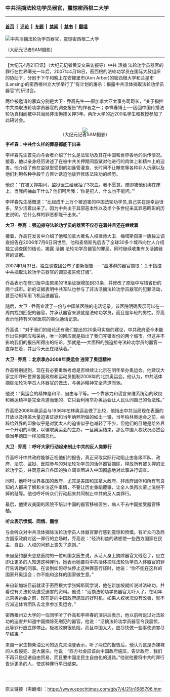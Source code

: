 ### 中共活摘法轮功学员器官，震惊密西根二大学

---

#### [首页](../../../..?n1685796) &nbsp;|&nbsp; [评论](../../../../../epoch-comment?n1685796) &nbsp;|&nbsp; [专题](../../../../../epoch-special?n1685796) &nbsp;|&nbsp; [禁闻](../../../../../epoch-news?n1685796) &nbsp;|&nbsp; [禁书](../../../../../books?n1685796) &nbsp;|&nbsp; [翻墙](https://github.com/gfw-breaker/nogfw/blob/master/README.md?n1685796)


<div><img alt="中共活摘法轮功学员器官，震惊密西根二大学" class="attachment-djy_600_400 size-djy_600_400 wp-post-image" src="https://i.epochtimes.com/assets/uploads/2007/04/704210046511491-600x400.jpg"/>
<div class="caption">
 <p>
  （大纪元记者SAM摄影）
 </p>
</div></div><hr/><div class="post_content" id="artbody" itemprop="articleBody">
 <!-- article content begin -->
 <p>
  【大纪元4月21日讯】（大纪元记者黄安文采访报导）中共
  <ok href="https://www.epochtimes.com/gb/tag/%E6%B4%BB%E6%91%98.html">
   活摘
  </ok>
  法轮功学员器官的罪行在世界曝光一年后，2007年4月18日，密西根的法轮功学员在国际大赦组织的协助下，分别于下午和晚上在安娜堡市(Ann Arbor)的密西根大学和兰星市(Lansing)的密西根州立大学举行了“有计划的屠杀：揭露中共活体摘取法轮功学员器官”的研讨会。
 </p>
 <p>
  两位被邀请的嘉宾分别是大卫 ‧ 乔高先生──原加拿大亚太事务司司长，“关于指控中共摘取法轮功学员器官的调查报告”的作者之一；李祥春博士──因回中国传播法轮功真相而被中共当局非法拘捕关押3年。两所大学的近200名学生和教授参加了此研讨会。
 </p>
 <p>
  <div style="line-height:90%;text-align:center">
   <ok href="/i6/704210047521491.jpg">
    <img src="/i6/704210047521491--ss.jpg"/>
   </ok>
   <br/>
   <span class="bn12">
    （大纪元记者SAM摄影）
   </span>
  </div>
  <p>
   <b>
    李祥春：中共什么样的罪恶都能干出来
   </b>
  </p>
  <p>
   李祥春先生首先向与会者介绍了什么是法轮功及其在中国和世界各地的洪传情况。接着，他以亲身经历讲述了在被中共关押期间监狱对他进行的肉体上和精神上的迫害。他介绍了他在监狱里受到的如鼻管灌食、长时间不让睡觉等各种非人折磨以及他们利用各种手段千方百计诱迫他放弃修炼法轮功的经历。
  </p>
  <p>
   他说：“在被关押期间，监狱医生给我抽了3次血。我不愿意，随即被他们绑在床上，当我问抽血干什么? 他们呵斥我：‘你是犯人，什么也不能问。’”
  </p>
  <p>
   李祥春先生感慨道：“比起成千上万个被迫害的中国法轮功学员,自己实在是幸运很多，至少活着出来了。因为中共出于其邪恶本性以及半个多世纪来其罪恶昭彰的历史说明，它什么样的罪恶都能干出来。”
  </p>
  <p>
   <b>
    大卫 ‧ 乔高 ：强迫掠夺法轮功学员的器官不仅存在着并且还在继续着
   </b>
  </p>
  <p>
   接着，乔高在发言中介绍了他和加拿大著名人权律师大卫．梅塔斯自第一版独立调查报告在2006年7月6日问世后，他和麦塔斯先后去了全球30多个城市向世人介绍独立调查团的结论，揭露
   <ok href="https://www.epochtimes.com/gb/tag/%E6%B4%BB%E6%91%98.html">
    活摘
   </ok>
   法轮功学员器官的罪恶，同时继续收集有关活摘器官的证据。
  </p>
  <p>
   2007年1月31日，独立调查团公布了更新报告——“血淋淋的器官摘取：关于指控中共摘取法轮功学员器官的调查报告修订版”。
  </p>
  <p>
   乔高表示在修订版中由原来的18条证据增加到33条，并修改了原版中写错省份的两个城市。新的证据表明中共军队也参与了非法活摘法轮功学员器官的犯罪活动，甚至动用军用飞机运送器官。
  </p>
  <p>
   随后，大卫 ‧ 乔高宣读了一份与中国某医院的电话记录，该医院明确表示可以在一 周内找到匹配的器官，并承认器官来源就是法轮功学员，而且是年轻的男性。乔高表示他持有50家医院的类似通话记录。
  </p>
  <p>
   乔高说：“对于我们的结论还有我们提出的20条可实施的建议，中共政府至今未能作出任何回应和采纳，唯一的回应就是指出了我们写错省份的两个城市。但这并不影响我们的报告所得出的结论，那就是──大面积的强迫掠夺法轮功学员的器官一直存在着，并且今天还在继续着。”
  </p>
  <p>
   <b>
    大卫 ‧ 乔高 ：北京承办2008年奥运会  违背了奥运精神
   </b>
  </p>
  <p>
   乔高特别提到，现在有必要重新考虑是否继续让北京在明年举办奥运会。他建议大家立即呼吁世界各国政府和运动员抵制2008年的北京奥运会。他认为，中共活体摘除法轮功学员人体器官的做法，与奥运精神完全背道而驰。
  </p>
  <p>
   他说：“奥运会的精神是和平、自由与平等。一个靠暴力和谎言来维系统治的政权和奥运精神是完全背道而驰的，它只会利用举办奥运会让人民认同自己的合法性。”
  </p>
  <p>
   乔高把2008年奥运会与1936年柏林奥运会做了比较，他指出中共当局现在表面的开放以及掩盖大量迫害证据和当年纳粹所做的如出一辙，当年柏林奥运会之前，纳粹给外界的印象似乎是对犹太人的迫害似乎也减轻了不少，但他们的目地是给外界一个开明的印象，以骗取奥运会的主办，一旦奥运结束，那么中国人权状况必然会像当年德国一样加倍恶化。
  </p>
  <p>
   <b>
    大卫 ‧ 乔高 ：呼吁大家行动起来制止中共的反人类罪行
   </b>
  </p>
  <p>
   乔高呼吁中共政府能够正视他们的报告，真正采取实际行动阻止由各级军队、政府、法院、监狱、医院参与的对法轮功学员的活体器官摘除，释放所有被关押的法轮功学员，并同意来自各国的独立调查团进入中国彻底地对此事进行调查。
  </p>
  <p>
   同时，他呼吁世界各国的政府，尤其是美国和加拿大政府、非政府团体和所有有良知的人都来了解和关注这件事情，不要让历史重蹈覆辙，让全人类再次蒙上洗脱不掉的耻辱。他也呼吁听众们行动起来共同制止中共的反人类罪行。
  </p>
  <p>
   最后，他建议美国的医院不培训中国的器官移植医生，病人不去中国接受器官移植。
  </p>
  <p>
   <b>
    听众表示愤慨、同情、震惊
   </b>
  </p>
  <p>
   与会听众对中共活体摘除法轮功学员人体器官罪行感到震惊和愤慨。有听众问及西方国家政府对这一罪行的立场时，乔高说：“经济利益的诱惑使一些西方国家在民主、自由、人权的问题上丧失了原则。”
  </p>
  <p>
   来自圣约瑟夫慈悲医院的一位韩国女医生说，从活人身上摘除器官太残忍了，应立即让更多的人知道这种罪行。她表示她要将中共活体摘除法轮功学员人体器官的罪行告诉她的同事。在谈到如何尽快停止这种罪恶行径时，她说：“你不能在这样的国家开奥运会；你不能和这样的国家做生意。”
  </p>
  <p>
   来自新加坡目前就读于密西根大学张姆斯同学说，他在新加坡就听说过法轮功，并看过有关法轮功遭受迫害的资料。他说：“活摘法轮功学员器官太吓人了。在明年北京奥运会之前，现在是向中国政府施压的好时机。如果人权状况没有改善，就不应派送体育团队去北京参加奥运会。”
  </p>
  <p>
   密西根州立大学的一位同学听了乔高和李祥春的演讲后表示，他以前听说过对法轮功的迫害并知道中国摘除死刑犯的器官。他说：“活摘法轮功学员器官令我震惊，此等罪行应立即停止。极权政府很危险，而且中国太大，应尽快做一些事使迫害尽早结束。”
  </p>
  <p>
   来自一家生物柴油公司的迈克夫瑞登表示，听了两位的报告后，他认为这是赤裸裸的人权侵犯、是大屠杀。他说：“西方社会应该向中国政府施压，告诉政府，我们不再只是促进自由贸易，而且要中国走民主自由化的道路。”他说他要将中共的罪行告诉更多的人，使这种罪行早日结束。
  </p>
  <p>
   <font color="#ffffff">
    (http://www.dajiyuan.com)
   </font>
  </p>
  <!-- article content end -->
  <div id="below_article_ad">
  </div>
 </p>
</div>


---

原文链接（需翻墙）：https://www.epochtimes.com/gb/7/4/21/n1685796.htm